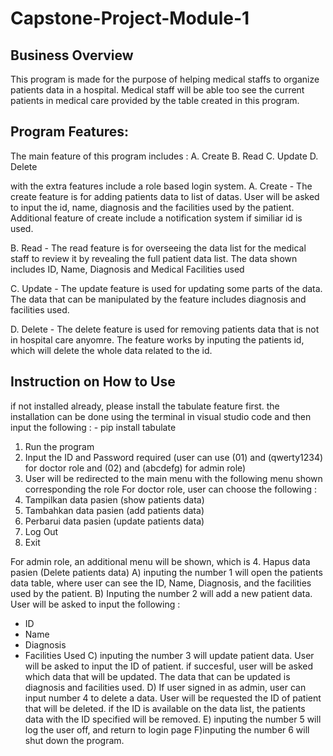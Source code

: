 # Capstone-Project-Module-1
## Business Overview

This program is made for the purpose of helping medical staffs to organize patients data in a hospital. Medical staff will be able too see the current patients in medical care provided by the table created in this program.

## Program Features:
The  main feature of this program includes :
A. Create
B. Read
C. Update
D. Delete

with the extra features include a role based login system.
A. Create - The create feature is for adding patients data to list of datas. User will be asked to input the id, name, diagnosis and the facilities used by the patient. Additional feature of create include a notification system if similiar id is used.

B. Read - The read feature is for overseeing the data list for the medical staff to review it by revealing the full patient data list. The data shown includes ID, Name, Diagnosis and Medical Facilities used

C. Update - The update feature is used for updating some parts of the data. The data that can be manipulated by the feature includes diagnosis and facilities used.

D. Delete - The delete feature is used for removing patients data that is not in hospital care anyomre. The feature works by inputing the patients id, which will delete the whole data related to the id.

## Instruction on How to Use
if not installed already, please install the tabulate feature first. the installation can be done using the terminal in visual studio code and then input the following : - pip install tabulate
1. Run the program
2. Input the ID and Password required (user can use (01) and (qwerty1234) for doctor role and (02) and (abcdefg) for admin role)
3. User will be redirected to the main menu with the following menu shown corresponding the role 
For doctor role, user can choose the following : 
1. Tampilkan data pasien (show patients data)
2. Tambahkan data pasien (add patients data)
3. Perbarui data pasien (update patients data)
5. Log Out
6. Exit

For admin role, an additional menu will be shown, which is 4. Hapus data pasien (Delete patients data)
A) inputing the number 1 will open the patients data table, where user can see the ID, Name, Diagnosis, and the facilities used by the patient.
B) Inputing the number 2 will add a new patient data. User will be asked to input the following :
- ID
- Name
- Diagnosis
- Facilities Used
C) inputing the number 3 will update patient data. User will be asked to input the ID of patient. if succesful, user will be asked which data that will be updated. The data that can be updated is diagnosis and facilities used.
D) If user signed in as admin, user can input number 4 to delete a data. User will be requested the ID of patient that will be deleted. if the ID is available on the data list, the patients data with the ID specified will be removed.
E) inputing the number 5 will log the user off, and return to login page
F)inputing the number 6 will shut down the program.
